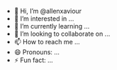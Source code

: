 - 👋 Hi, I’m @allenxaviour
- 👀 I’m interested in ...
- 🌱 I’m currently learning ...
- 💞️ I’m looking to collaborate on ...
- 📫 How to reach me ...
- 😄 Pronouns: ...
- ⚡ Fun fact: ...

<!---
allenxaviour/allenxaviour is a ✨ special ✨ repository because its `README.md` (this file) appears on your GitHub profile.
You can click the Preview link to take a look at your changes.
--->
